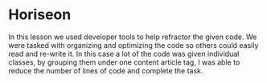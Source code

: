 # Horiseon

In this lesson we used developer tools to help refractor the given code.
We were tasked with organizing and optimizing the code so others could easily read and re-write it. 
In this case a lot of the code was given individual classes, by grouping them under one content article tag, I was able to reduce the number of lines of code and complete the task. 

